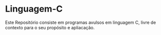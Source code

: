 # Linguagem-C
Este Repositório consiste em programas avulsos em linguagem C, livre de contexto para o seu propósito e apliacação.
